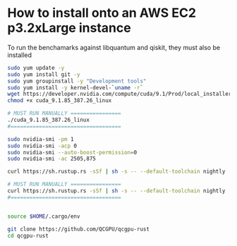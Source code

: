 # How to install onto an AWS EC2 p3.2xLarge instance

To run the benchamarks against libquantum and qiskit, they must also be installed

```bash
sudo yum update -y
sudo yum install git -y
sudo yum groupinstall -y "Development tools"
sudo yum install -y kernel-devel-`uname -r`
wget https://developer.nvidia.com/compute/cuda/9.1/Prod/local_installers/cuda_9.1.85_387.26_linux
chmod +x cuda_9.1.85_387.26_linux

# MUST RUN MANUALLY ================
./cuda_9.1.85_387.26_linux
#===================================

sudo nvidia-smi -pm 1
sudo nvidia-smi -acp 0
sudo nvidia-smi --auto-boost-permission=0
sudo nvidia-smi -ac 2505,875

curl https://sh.rustup.rs -sSf | sh -s -- --default-toolchain nightly

# MUST RUN MANUALLY ================
curl https://sh.rustup.rs -sSf | sh -s -- --default-toolchain nightly
#===================================


source $HOME/.cargo/env

git clone https://github.com/QCGPU/qcgpu-rust
cd qcgpu-rust
```
